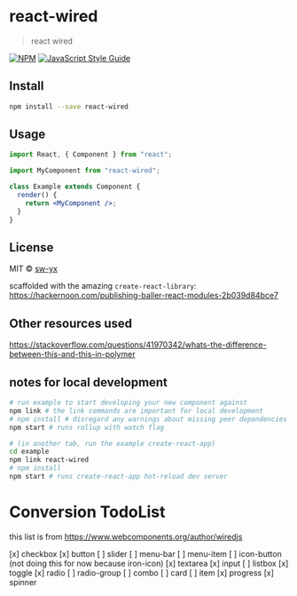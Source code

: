 # react-wired

> react wired

[![NPM](https://img.shields.io/npm/v/react-wired.svg)](https://www.npmjs.com/package/react-wired) [![JavaScript Style Guide](https://img.shields.io/badge/code_style-standard-brightgreen.svg)](https://standardjs.com)

## Install

```bash
npm install --save react-wired
```

## Usage

```jsx
import React, { Component } from "react";

import MyComponent from "react-wired";

class Example extends Component {
  render() {
    return <MyComponent />;
  }
}
```

## License

MIT © [sw-yx](https://github.com/sw-yx)

scaffolded with the amazing `create-react-library`: <https://hackernoon.com/publishing-baller-react-modules-2b039d84bce7>

## Other resources used

<https://stackoverflow.com/questions/41970342/whats-the-difference-between-this-and-this-in-polymer>

## notes for local development

```bash
# run example to start developing your new component against
npm link # the link commands are important for local development
# npm install # disregard any warnings about missing peer dependencies
npm start # runs rollup with watch flag

# (in another tab, run the example create-react-app)
cd example
npm link react-wired
# npm install
npm start # runs create-react-app hot-reload dev server
```

# Conversion TodoList

this list is from https://www.webcomponents.org/author/wiredjs

[x] checkbox
[x] button
[ ] slider
[ ] menu-bar
[ ] menu-item
[ ] icon-button (not doing this for now because iron-icon)
[x] textarea
[x] input
[ ] listbox
[x] toggle
[x] radio
[ ] radio-group
[ ] combo
[ ] card
[ ] item
[x] progress
[x] spinner
